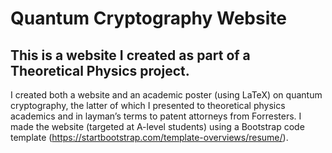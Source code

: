 # Quantum Cryptography Website

## This is a website I created as part of a Theoretical Physics project.

I created both a website and an academic poster (using LaTeX) on quantum cryptography, the latter of which I presented to theoretical physics academics and in layman’s terms to patent attorneys from Forresters. I made the website (targeted at A-level students) using a Bootstrap code template (https://startbootstrap.com/template-overviews/resume/).

